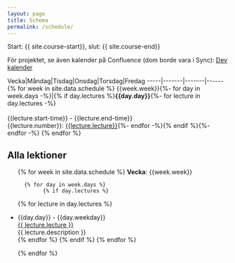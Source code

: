 ```yaml
---
layout: page
title: Schema
permalink: /schedule/
---
```


Start: {{ site.course-start}}, slut: {{ site.course-end}}

För projektet, se även kalender på Confluence (dom borde vara i Sync): [Dev kalender](https://plushogskolan.atlassian.net/wiki/display/TO/calendar/578442b2-ec9a-42c8-92c4-4ad20a003e69?calendarName=Dev)

Vecka|Måndag|Tisdag|Onsdag|Torsdag|Fredag
-----|-------|-------|------{% for week in site.data.schedule %}
{{week.week}}{%- for day in week.days -%}|{% if day.lectures %}**{{day.day}}**{%- for lecture in day.lectures -%}<br /><br />{{lecture.start-time}} - {{lecture.end-time}}<br />{{lecture.number}}: [{{lecture.lecture}}]({{lecture.slug}}){%- endfor -%}{% endif %}{%- endfor -%}
{% endfor %}



## Alla lektioner
<ul id="archive">
{% for week in site.data.schedule %}
      <b>Vecka</b>: {{week.week}}<br/>
      
      {% for day in week.days %}
            {% if day.lectures %}
{% for lecture in day.lectures %}
<li class="archiveposturl">
        <span class="postlower">{{day.day}} - {{day.weekday}}</span><br>
        <span><a href="{{ lecture.slug }}">{{ lecture.lecture }}</a></span><br>
<span class = "postlower">
{{ lecture.description }}</span>
<strong style="font-size:100%; font-family: 'Titillium Web', sans-serif; float:right; padding-right: .5em">
	<a href="https://github.com/{{ site.githubdir}}/tree/master/{{ lecture.dirname }}"><i class="fab fa-github"></i></a>&nbsp;&nbsp;
<a href="https://github.com/{{ site.githubdir}}/blob/master/{{ lecture.dirname }}/{{ lecture.filename}}.pdf"><i class="fas fa-file-pdf"></i></a>
</strong> 
      </li>
      {% endfor %}
            {% endif %}
      {% endfor %}
      
{% endfor %}
</ul>
